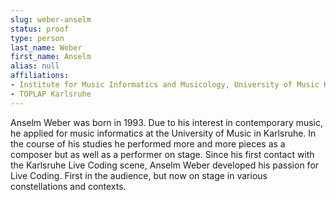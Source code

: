 ```yaml
---
slug: weber-anselm
status: proof
type: person
last_name: Weber
first_name: Anselm
alias: null
affiliations:
- Institute for Music Informatics and Musicology, University of Music Karlsruhe
- TOPLAP Karlsruhe
---
```


Anselm Weber was born in 1993. Due to his interest in contemporary music, he applied for music informatics at the University of Music in Karlsruhe. In the course of his studies he performed more and more pieces as a composer but as well as a performer on stage. Since his first contact with the Karlsruhe Live Coding scene, Anselm Weber developed his passion for Live Coding. First in the audience, but now on stage in various constellations and contexts.
